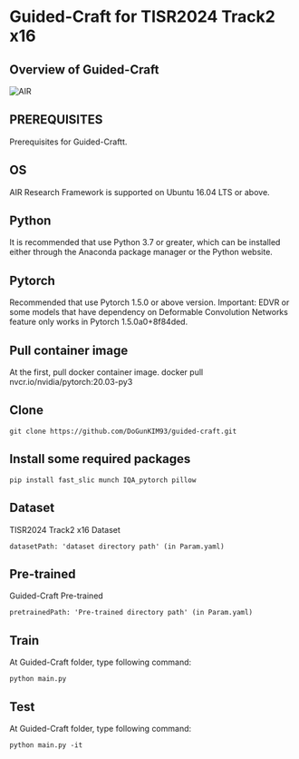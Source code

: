  

# Guided-Craft for TISR2024 Track2 x16

## Overview of Guided-Craft
![AIR](https://github.com/DoGunKIM93/guided-craft/assets/16958744/6e1523bc-214a-4cbc-b6aa-4288113a49c6)

## PREREQUISITES
Prerequisites for Guided-Craftt.

## OS
AIR Research Framework is supported on Ubuntu 16.04 LTS or above.

## Python
It is recommended that use Python 3.7 or greater, which can be installed either through the Anaconda package manager or the Python website.

## Pytorch
Recommended that use Pytorch 1.5.0 or above version.
Important: EDVR or some models that have dependency on Deformable Convolution Networks feature only works in Pytorch 1.5.0a0+8f84ded.

## Pull container image
At the first, pull docker container image.
docker pull nvcr.io/nvidia/pytorch:20.03-py3

## Clone
```
git clone https://github.com/DoGunKIM93/guided-craft.git
```

## Install some required packages
```
pip install fast_slic munch IQA_pytorch pillow
```

## Dataset
TISR2024 Track2 x16 Dataset
```
datasetPath: 'dataset directory path' (in Param.yaml)
```

## Pre-trained
Guided-Craft Pre-trained
```
pretrainedPath: 'Pre-trained directory path' (in Param.yaml)
```

## Train 
At Guided-Craft folder, type following command:
```
python main.py
```
## Test
At Guided-Craft folder, type following command:
```
python main.py -it
```
